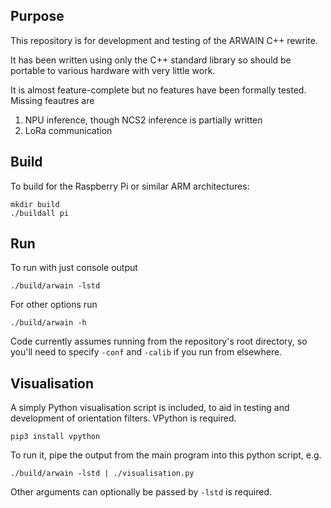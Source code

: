 ## Purpose

This repository is for development and testing of the ARWAIN C++ rewrite.

It has been written using only the C++ standard library so should be portable to various hardware with very little work.

It is almost feature-complete but no features have been formally tested. Missing feautres are
1. NPU inference, though NCS2 inference is partially written
2. LoRa communication

## Build
To build for the Raspberry Pi or similar ARM architectures:
```
mkdir build
./buildall pi
```

## Run
To run with just console output
```
./build/arwain -lstd
```
For other options run
```
./build/arwain -h
```
Code currently assumes running from the repository's root directory, so you'll need to specify `-conf` and `-calib` if you run from elsewhere.

## Visualisation
A simply Python visualisation script is included, to aid in testing and development of orientation filters. VPython is required.
```
pip3 install vpython
```
To run it, pipe the output from the main program into this python script, e.g.
```
./build/arwain -lstd | ./visualisation.py
```
Other arguments can optionally be passed by `-lstd` is required.

